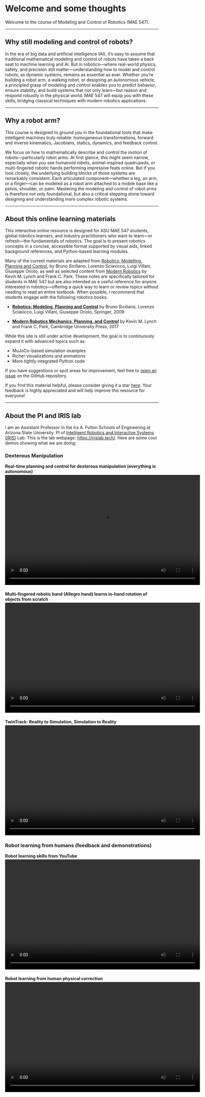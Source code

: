 # Welcome and some thoughts
Welcome to the course of Modeling and Control of Robotics (MAE 547).

***



## Why still modeling and control of robots?

In the era of big data and artificial intelligence (AI), it’s easy to assume that traditional mathematical modeling and control of robots have taken a back seat to machine learning and AI. But in robotics—where real-world physics, safety, and precision still matter—understanding how to model and control robots, as  dynamic systems, remains as essential as ever.  Whether you’re building a robot arm, a walking robot, or designing an autonomous vehicle, a principled grasp of modeling and control enables you to predict behavior, ensure stability, and build systems that not only learn—but reason and respond robustly in the physical world. MAE 547 will equip you with these skills, bridging classical techniques with modern robotics applications.

***


## Why a robot arm?
This course is designed to ground you in the foundational tools that make intelligent machines truly reliable: homogeneous transformations, forward and inverse kinematics, Jacobians, statics, dynamics, and feedback control.

We focus on how to mathematically describe and control the motion of robots—particularly robot arms. At first glance, this might seem narrow, especially when you see humanoid robots, animal-inspired quadrupeds, or multi-fingered robotic hands performing impressive feats online. But if you look closely, the underlying building blocks of those systems are remarkably consistent. Each articulated component—whether a leg, an arm, or a finger—can be modeled as a robot arm attached to a mobile base like a pelvis, shoulder, or palm. Mastering the modeling and control of robot arms is therefore not only foundational, but also a critical stepping stone toward designing and understanding more complex robotic systems.

***



## About this online learning materials

This interactive online resource is designed for ASU MAE 547 students, global robotics learners, and industry practitioners who want to learn—or refresh—the fundamentals of robotics. The goal is to present robotics concepts in a concise, accessible format supported by visual aids, linked background references, and Python-based learning modules.

Many of the current materials are adapted from  [Robotics: Modelling, Planning and Control]((https://people.disim.univaq.it/~costanzo.manes/EDU_stuff/Robotics_Modelling,%20Planning%20and%20Control_Sciavicco_extract.pdf)), by Bruno Siciliano, Lorenzo Sciavicco, Luigi Villani, Giuseppe Oriolo, as well as selected content from [Modern Robotics]((https://hades.mech.northwestern.edu/images/7/7f/MR.pdf)) by Kevin M. Lynch and Frank C. Park. These notes are specifically tailored for students in MAE 547 but are also intended as a useful reference for anyone interested in robotics—offering a quick way to learn or review topics without needing to read an entire textbook. When possible, I recommend that students engage with the following robotics books.

- [**Robotics: Modeling, Planning and Control**](https://people.disim.univaq.it/~costanzo.manes/EDU_stuff/Robotics_Modelling,%20Planning%20and%20Control_Sciavicco_extract.pdf)  by Bruno Siciliano, Lorenzo Sciavicco, Luigi Villani,
Giuseppe Oriolo, Springer, 2009

- [**Modern Robotics Mechanics, Planning, and Control**]((https://hades.mech.northwestern.edu/images/7/7f/MR.pdf)) by Kevin M. Lynch and Frank C. Park, Cambridge University Press, 2017

While this site is still under active development, the goal is to continuously expand it with advanced topics such as:
* MuJoCo-based simulation examples
* Richer visualizations and animations
* More tightly integrated Python code

If you have suggestions or spot areas for improvement, feel free to [open an issue](https://github.com/asu-iris/course_robotics/issues) on the GitHub repository.

If you find this material helpful, please consider giving it a star [here](https://github.com/asu-iris/course_robotics). Your feedback is highly appreciated and will help improve this resource for everyone!


***


## About the PI and IRIS lab

I am an Assistant Professor in the Ira A. Fulton Schools of Engineering at Arizona State University. PI of [Intelligent Robotics and Interactive Systems (IRIS)](https://asu-iris.github.io/) Lab.
This is the lab webpage: https://irislab.tech/.
Here are some cool demos showing what we are doing: 

### Dexterous Manipulation

<div style="margin-bottom: 1.5em;">
  <div style="font-weight: bold; margin-bottom: 0.2em;">Real-time planning and control for dexterous manipulation (everything is autonomous)</div>
  <video width="640" height="360" controls>
    <source src="./misc/iris_demo/cf_demo.mp4" type="video/mp4">
    Your browser does not support the video tag.
  </video>
</div>


<div style="margin-bottom: 1.5em;">
  <div style="font-weight: bold; margin-bottom: 0.2em;">Multi-fingered robotic hand (Allegro hand) learns in-hand rotation of objects from scratch </div>
  <video width="640" height="360" controls>
    <source src="./misc/iris_demo/contactSDF-media-learn.mp4" type="video/mp4">
    Your browser does not support the video tag.
  </video>
</div>


<div style="margin-bottom: 1.5em;">
  <div style="font-weight: bold; margin-bottom: 0.2em;"> TwinTrack: Reality to Simulation, Simulation to Reality </div>
  <video width="640" height="360" controls>
    <source src="./misc/iris_demo/twintrack.mp4" type="video/mp4">
    Your browser does not support the video tag.
  </video>
</div>


### Robot learning from humans (feedback and demonstrations)

<div style="margin-bottom: 1.5em;">
  <div style="font-weight: bold; margin-bottom: 0.2em;"> Robot learning skills from YouTube </div>
  <video width="640" height="360" controls>
    <source src="./misc/iris_demo/lfd-llm.mp4" type="video/mp4">
    Your browser does not support the video tag.
  </video>
</div>

<div style="margin-bottom: 1.5em;">
  <div style="font-weight: bold; margin-bottom: 0.2em;"> Robot learning from human physical correction </div>
  <video width="640" height="360" controls>
    <source src="./misc/iris_demo/safe_mpc_align4.mp4" type="video/mp4">
    Your browser does not support the video tag.
  </video>
</div>


